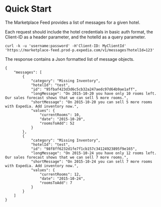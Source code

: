 # Quick Start

The Marketplace Feed provides a list of messages for a given hotel.  

Each request should include the hotel credentials in basic auth format, the Client-ID as a header parameter, and the hotelId as a query parameter.
```
curl -k -u 'username:password' -H'Client-ID: MyClientId' 'https://marketplace-feed.prod-p.expedia.com/v1/messages?hotelId=123'
```

The response contains a Json formatted list of message objects.
```
{
    "messages": [
        {
            "category": "Missing Inventory",
            "hotelId": "test",
            "id": "95fbaf423d3d6c5cb32a247aedc97d64b9ae1aff",
            "longMessage": "On 2015-10-20 you have only 10 rooms left. Our sales forecast shows that we can sell 5 more rooms.",
            "shortMessage": "On 2015-10-20 you can sell 5 more rooms with Expedia. Add inventory now.",
            "values": {
                "currentRooms": 10,
                "date": "2015-10-20",
                "roomsToAdd": 52
            }
        },
        {
            "category": "Missing Inventory",
            "hotelId": "test",
            "id": "98f8ff6232d1fe7f1cb157c34124923895f9e165",
            "longMessage": "On 2015-10-24 you have only 12 rooms left. Our sales forecast shows that we can sell 7 more rooms.",
            "shortMessage": "On 2015-10-24 you can sell 7 more rooms with Expedia. Add inventory now.",
            "values": {
                "currentRooms": 12,
                "date": "2015-10-24",
                "roomsToAdd": 7
            }
        }
    ]
}
```
